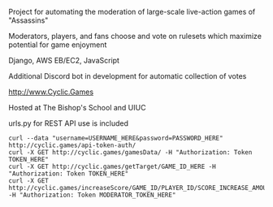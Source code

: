 Project for automating the moderation of large-scale live-action games of "Assassins"

Moderators, players, and fans choose and vote on rulesets which maximize potential for game enjoyment

Django, AWS EB/EC2, JavaScript

Additional Discord bot in development for automatic collection of votes

http://www.Cyclic.Games

Hosted at The Bishop's School and UIUC

urls.py for REST API use is included

```
curl --data "username=USERNAME_HERE&password=PASSWORD_HERE" http://cyclic.games/api-token-auth/
curl -X GET http://cyclic.games/gamesData/ -H "Authorization: Token TOKEN_HERE"
curl -X GET http://cyclic.games/getTarget/GAME_ID_HERE -H "Authorization: Token TOKEN_HERE"
curl -X GET http://cyclic.games/increaseScore/GAME_ID/PLAYER_ID/SCORE_INCREASE_AMOUNT -H "Authorization: Token MODERATOR_TOKEN_HERE"
```

